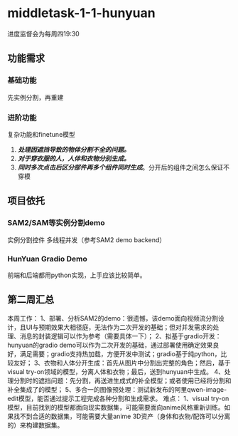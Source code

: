 # middletask-1-1-hunyuan
 进度监督会为每周四19:30
## 功能需求
### 基础功能
先实例分割，再重建
### 进阶功能
复杂功能和finetune模型
1. ***处理因遮挡导致的物体分割不全的问题。***
2. ***对于穿衣服的人，人体和衣物分别生成。***
3. ***同时多次点击后区分部件再多个组件同时生成***。分开后的组件之间怎么保证不穿模
## 项目依托
### SAM2/SAM等实例分割demo
实例分割控件
多线程并发（参考SAM2 demo backend）
### HunYuan Gradio Demo
前端和后端都用python实现，上手应该比较简单。

## 第二周汇总
本周工作：
1、部署、分析SAM2的demo：很遗憾，该demo面向视频流分割设计，且UI与预期效果大相径庭，无法作为二次开发的基础；但对并发需求的处理、消息的封装逻辑可以作为参考（需要具体一下）；
2、拟基于gradio开发：hunyuan的gradio demo可以作为二次开发的基础，通过部署使用确定效果良好，满足需要；gradio支持热加载，方便开发中测试；gradio基于纯python，比较友好；
3、衣物和人体分开生成：首先从图片中分割出完整的角色；然后，基于visual try-on领域的模型，分离人体和衣物；最后，送到hunyuan中生成。
4、处理分割时的遮挡问题：先分割，再送进生成式的补全模型；或者使用已经将分割和补全集成了的模型；
5、多合一的图像预处理：测试新发布的阿里qwen-image-edit模型，能否通过提示工程完成各种分割和生成需求。
难点：
1、visual try-on模型，目前找到的模型都面向现实数据集，可能需要面向anime风格重新训练。如果找不到合适的数据集，可能需要大量anime 3D资产（身体和衣物/配饰可以分离的）来构建数据集。
